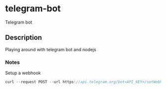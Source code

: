# telegram-bot

Telegram bot

## Description

Playing around with telegram bot and nodejs

### Notes

Setup a webhook

```js
curl --request POST --url https://api.telegram.org/bot<API_KEY>/setWebhook --header 'content-type: application/json' --data '{"url": "<function url>"}'
```
